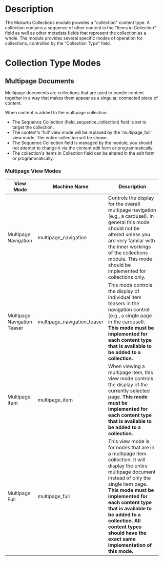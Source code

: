 # Description

The Mukurtu Collections module provides a "collection" content type. A collection contains a sequence of other content in the "Items in Collection" field as well as other metadata fields that represent the collection as a whole. The module provides several specific modes of operation for collections, controlled by the "Collection Type" field.


# Collection Type Modes

## Multipage Documents

Multipage documents are collections that are used to bundle content together in a way that makes them appear as a singular, connected piece of content.

When content is added to the multipage collection:
- The Sequence Collection (field_sequence_collection) field is set to target the collection.
- The content's 'full' view mode will be replaced by the 'multipage_full' view mode. The entire collection will be shown.
- The Sequence Collection field is managed by the module, you should not attempt to change it via the content edit form or programmatically.
- The collection's Items in Collection field can be altered in the edit form or programmatically.

### Multipage View Modes

|View Mode|Machine Name|Description|
|---|---|---|
|Multipage Navigation|multipage_navigation|Controls the display for the overall multipage navigation (e.g., a carousel). In general this  mode should not be altered unless you are very familar with the inner workings of the collections module. This mode should be implemented for collections only.
|Multipage Navigation Teaser|multipage_navigation_teaser|This mode controls the display of individual item teasers in the navigation control (e.g., a single page in the carousel). **This mode must be implemented for each content type that is available to be added to a collection.**
|Multipage Item|multipage_item|When viewing a multipage item, this view mode controls the display of the currently selected page. **This mode must be implemented for each content type that is available to be added to a collection.**
|Multipage Full|multipage_full|This view mode is for nodes that are in a multipage item collection. It will display the entire multipage document instead of only the single item page. **This mode must be implemented for each content type that is available to be added to a collection. All content types should have the exact same implementation of this mode.**
